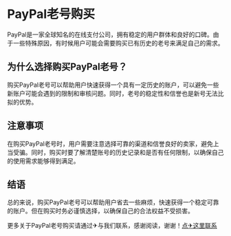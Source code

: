 # PayPal老号购买

PayPal是一家全球知名的在线支付公司，拥有稳定的用户群体和良好的口碑。由于一些特殊原因，有时候用户可能会需要购买已有历史的老号来满足自己的需求。

## 为什么选择购买PayPal老号？

购买PayPal老号可以帮助用户快速获得一个具有一定历史的账户，可以避免一些新账户可能会遇到的限制和审核问题。同时，老号的稳定性和信誉也是新号无法比拟的优势。

## 注意事项

在购买PayPal老号时，用户需要注意选择可靠的渠道和信誉良好的卖家，避免上当受骗。同时，购买时要了解清楚账号的历史记录和是否有任何限制，以确保自己的使用需求能够得到满足。

## 结语

总的来说，购买PayPal老号可以帮助用户省去一些麻烦，快速获得一个稳定可靠的账户。但在购买时务必谨慎选择，以确保自己的合法权益不受损害。

更多关于PayPal老号购买请通过✈与我们联系，感谢阅读，谢谢！[点✈这里联系](https://gg.k02.cc)